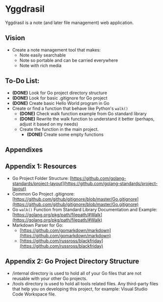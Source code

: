# Yggdrasil

Yggdrasil is a note (and later file management) web application.

## Vision

* Create a note management tool that makes:
    * Note easily searchable
    * Note so portable and can be carried everywhere
    * Note with rich media

## To-Do List:

* **(DONE)** Look for Go project directory structure 
* **(DONE)** Look for basic .gitignore for Go project
* **(DONE)** Create basic Hello World program in Go
* Create or find a function that behave like Python's `walk()`
    * **(DONE)** Check walk function example from Go standard library
    * **(DONE)** Rewrite the walk function to understand it better (perhaps, adjust it based on my needs)
    * Create the function in the main project.
        * **(DONE)** Create some empty functions

## Appendixes

## Appendix 1: Resources

* Go Project Folder Structure: [https://github.com/golang-standards/project-layout](https://github.com/golang-standards/project-layout)
* Common Go Project .gitignore: [https://github.com/github/gitignore/blob/master/Go.gitignore](https://github.com/github/gitignore/blob/master/Go.gitignore)
* Go `walk()` Function from Standard Library Documentation and Example: [https://golang.org/pkg/path/filepath/#Walk](https://golang.org/pkg/path/filepath/#Walk)
* Markdown Parser for Go:
    * [https://github.com/gomarkdown/markdown](https://github.com/gomarkdown/markdown)
    * [https://github.com/russross/blackfriday](https://github.com/russross/blackfriday)

## Appendix 2: Go Project Directory Structure 

* /internal directory is used to hold all of your Go files that are not reusable with your other Go projects.
* /tools directory is used to hold all tools related files. Any third-party files that help you on developing this project, for example: Visual Studio Code Workspace file.